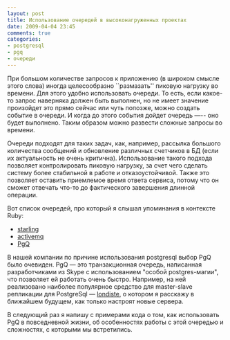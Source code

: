 ```yaml
---
layout: post
title: Использование очередей в высоконагруженных проектах
date: 2009-04-04 23:45
comments: true
categories:
- postgresql
- pgq
- очереди
---
```


При большом количестве запросов к приложению (в широком смысле этого слова) иногда целесообразно ``размазать'' пиковую
нагрузку во времени. Для этого удобно использовать очереди. То есть, если какое-то запрос наверняка должен быть
выполнен, но не имеет значение произойдет это прямо сейчас или чуть попозже, можно создать событие в очереди. И когда до
этого события дойдет очередь —-- оно будет выполнено. Таким образом можно развести сложные запросы во времени.

Очереди подходят для таких задач, как, например, рассылка большого количества сообщений и обновление различных счетчиков
в БД (если их актуальность не очень критична). Использование такого подхода позволяет контролировать пиковую нагрузку,
за счет чего сделать систему более стабильной в работе и отказоустойчивой. Также это позволяет оставить приемлемое время
ответа сервиса, потому что он сможет отвечать что-то до фактического завершения длинной операции.

Вот список очередей, про который я слышал упоминания в контексте Ruby:
<ul>
  <li><a href="http://rubyforge.org/projects/starling/">starling</a></li>
  <li><a href="http://activemq.apache.org/">activemq</a></li>
  <li><a href="http://skytools.projects.postgresql.org/doc/pgq-sql.html">PgQ</a></li>
</ul>

В нашей компании по причине использования postgresql выбор PgQ было очевиден. PgQ — это транзакционная очередь,
написанная разработчиками из Skype с использованием "особой postgres-магии", что позволяет ей работать очень быстро.
Например, на ней реализовано наиболее популярное средство для master-slave репликации для PostgreSql — <a
href="http://skytools.projects.postgresql.org/doc/londiste.cmdline.html">londiste</a>, о котором я расскажу в ближайшем
будущем, как только настроят новые сервера.

В следующий раз я напишу с примерами кода о том, как использовать PgQ в повседневной жизни, об особенностях работы с
этой очередью и сложностях, с которыми мы встретились.

